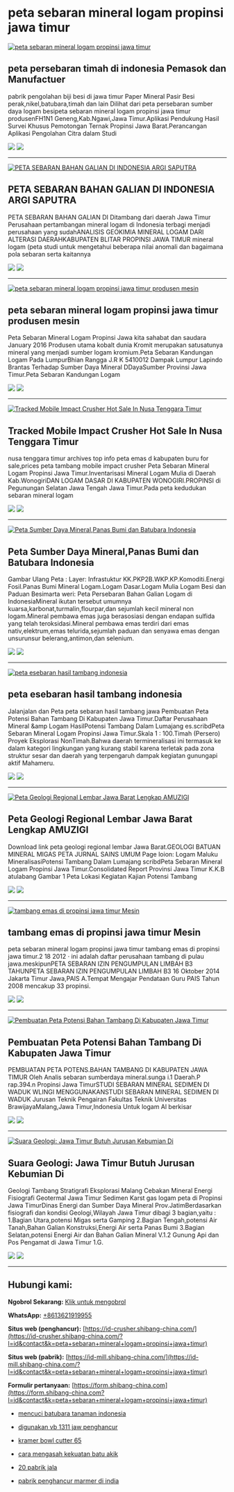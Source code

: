 # peta sebaran mineral logam propinsi jawa timur

<a href="https://swt.shibang-china.com/?l=id&img&k=peta+sebaran+mineral+logam+propinsi+jawa+timur" target="_blank">![peta sebaran mineral logam propinsi jawa timur](http://static.shibang-china.com/all-800x300/1090.jpg)</a>

## peta persebaran timah di indonesia Pemasok dan Manufactuer
pabrik pengolahan biji besi di jawa timur Paper Mineral Pasir Besi perak,nikel,batubara,timah dan lain Dilihat dari peta persebaran sumber daya logam besipeta sebaran mineral logam propinsi jawa timur produsenFH1N1 Geneng,Kab.Ngawi,Jawa Timur.Aplikasi Pendukung Hasil Survei Khusus Pemotongan Ternak Propinsi Jawa Barat.Perancangan Aplikasi Pengolahan Citra dalam Studi


<a href="https://whatsapp.shibangsoft.com/WhatsApp.php" target="_blank" title="WhatsApp">![](http://static.shibang-china.com/icon/whatsapp.png)</a> <a href="https://swt.shibang-china.com/?l=id&icon&k=peta+sebaran+mineral+logam+propinsi+jawa+timur" target="_blank">![](http://static.shibang-china.com/icon/chat-id.png)</a>

---

<a href="https://swt.shibang-china.com/?l=id&img&k=peta+sebaran+mineral+logam+propinsi+jawa+timur" target="_blank">![PETA SEBARAN BAHAN GALIAN DI INDONESIA ARGI SAPUTRA](http://static.shibang-china.com/all-800x300/483.jpg)</a>

## PETA SEBARAN BAHAN GALIAN DI INDONESIA ARGI SAPUTRA
PETA SEBARAN BAHAN GALIAN DI Ditambang dari daerah Jawa Timur Perusahaan pertambangan mineral logam di Indonesia terbagi menjadi perusahaan yang sudahANALISIS GEOKIMIA MINERAL LOGAM DARI ALTERASI DAERAHKABUPATEN BLITAR PROPINSI JAWA TIMUR mineral logam (peta studi untuk mengetahui beberapa nilai anomali dan bagaimana pola sebaran serta kaitannya


<a href="https://whatsapp.shibangsoft.com/WhatsApp.php" target="_blank" title="WhatsApp">![](http://static.shibang-china.com/icon/whatsapp.png)</a> <a href="https://swt.shibang-china.com/?l=id&icon&k=peta+sebaran+mineral+logam+propinsi+jawa+timur" target="_blank">![](http://static.shibang-china.com/icon/chat-id.png)</a>

---

<a href="https://swt.shibang-china.com/?l=id&img&k=peta+sebaran+mineral+logam+propinsi+jawa+timur" target="_blank">![peta sebaran mineral logam propinsi jawa timur produsen mesin](http://static.shibang-china.com/all-800x300/474.jpg)</a>

## peta sebaran mineral logam propinsi jawa timur produsen mesin
Peta Sebaran Mineral Logam Propinsi Jawa kita sahabat dan saudara January 2016 Produsen utama kobalt dunia Kromit merupakan satusatunya mineral yang menjadi sumber logam kromium.Peta Sebaran Kandungan Logam Pada LumpurBhian Rangga J.R K 5410012 Dampak Lumpur Lapindo Brantas Terhadap Sumber Daya Mineral DDayaSumber Provinsi Jawa Timur.Peta Sebaran Kandungan Logam


<a href="https://whatsapp.shibangsoft.com/WhatsApp.php" target="_blank" title="WhatsApp">![](http://static.shibang-china.com/icon/whatsapp.png)</a> <a href="https://swt.shibang-china.com/?l=id&icon&k=peta+sebaran+mineral+logam+propinsi+jawa+timur" target="_blank">![](http://static.shibang-china.com/icon/chat-id.png)</a>

---

<a href="https://swt.shibang-china.com/?l=id&img&k=peta+sebaran+mineral+logam+propinsi+jawa+timur" target="_blank">![Tracked Mobile Impact Crusher Hot Sale In Nusa Tenggara Timur](http://static.shibang-china.com/all-800x300/902.jpg)</a>

## Tracked Mobile Impact Crusher Hot Sale In Nusa Tenggara Timur
nusa tenggara timur archives top info peta emas d kabupaten buru for sale,prices peta tambang mobile impact crusher Peta Sebaran Mineral Logam Propinsi Jawa Timur.Inventarisasi Mineral Logam Mulia di Daerah Kab.WonogiriDAN LOGAM DASAR DI KABUPATEN WONOGIRI.PROPINSI di Pegunungan Selatan Jawa Tengah Jawa Timur.Pada peta kedudukan sebaran mineral logam


<a href="https://whatsapp.shibangsoft.com/WhatsApp.php" target="_blank" title="WhatsApp">![](http://static.shibang-china.com/icon/whatsapp.png)</a> <a href="https://swt.shibang-china.com/?l=id&icon&k=peta+sebaran+mineral+logam+propinsi+jawa+timur" target="_blank">![](http://static.shibang-china.com/icon/chat-id.png)</a>

---

<a href="https://swt.shibang-china.com/?l=id&img&k=peta+sebaran+mineral+logam+propinsi+jawa+timur" target="_blank">![Peta Sumber Daya Mineral,Panas Bumi dan Batubara Indonesia](http://static.shibang-china.com/all-800x300/885.jpg)</a>

## Peta Sumber Daya Mineral,Panas Bumi dan Batubara Indonesia
Gambar Ulang Peta : Layer: Infrastuktur KK.PKP2B.WKP.KP.Komoditi.Energi Fosil.Panas Bumi Mineral Logam.Logam Dasar.Logam Mulia Logam Besi dan Paduan Besimarta weri: Peta Persebaran Bahan Galian Logam di IndonesiaMineral ikutan tersebut umumnya kuarsa,karbonat,turmalin,flourpar,dan sejumlah kecil mineral non logam.Mineral pembawa emas juga berasosiasi dengan endapan sulfida yang telah teroksidasi.Mineral pembawa emas terdiri dari emas nativ,elektrum,emas telurida,sejumlah paduan dan senyawa emas dengan unsurunsur belerang,antimon,dan selenium.


<a href="https://whatsapp.shibangsoft.com/WhatsApp.php" target="_blank" title="WhatsApp">![](http://static.shibang-china.com/icon/whatsapp.png)</a> <a href="https://swt.shibang-china.com/?l=id&icon&k=peta+sebaran+mineral+logam+propinsi+jawa+timur" target="_blank">![](http://static.shibang-china.com/icon/chat-id.png)</a>

---

<a href="https://swt.shibang-china.com/?l=id&img&k=peta+sebaran+mineral+logam+propinsi+jawa+timur" target="_blank">![peta esebaran hasil tambang indonesia](http://static.shibang-china.com/all-800x300/1367.jpg)</a>

## peta esebaran hasil tambang indonesia
Jalanjalan dan Peta peta sebaran hasil tambang jawa Pembuatan Peta Potensi Bahan Tambang Di Kabupaten Jawa Timur.Daftar Perusahaan Mineral &amp Logam HasilPotensi Tambang Dalam Lumajang es.scribdPeta Sebaran Mineral Logam Propinsi Jawa Timur.Skala 1 : 100.Timah (Persero) Proyek Eksplorasi NonTimah.Bahwa daerah termineralisasi ini termasuk ke dalam kategori lingkungan yang kurang stabil karena terletak pada zona struktur sesar dan daerah yang terpengaruh dampak kegiatan gunungapi aktif Mahameru.


<a href="https://whatsapp.shibangsoft.com/WhatsApp.php" target="_blank" title="WhatsApp">![](http://static.shibang-china.com/icon/whatsapp.png)</a> <a href="https://swt.shibang-china.com/?l=id&icon&k=peta+sebaran+mineral+logam+propinsi+jawa+timur" target="_blank">![](http://static.shibang-china.com/icon/chat-id.png)</a>

---

<a href="https://swt.shibang-china.com/?l=id&img&k=peta+sebaran+mineral+logam+propinsi+jawa+timur" target="_blank">![Peta Geologi Regional Lembar Jawa Barat Lengkap AMUZIGI](http://static.shibang-china.com/all-800x300/803.jpg)</a>

## Peta Geologi Regional Lembar Jawa Barat Lengkap AMUZIGI
Download link peta geologi regional lembar Jawa Barat.GEOLOGI BATUAN MINERAL MIGAS PETA JURNAL SAINS UMUM Page loion: Logam Maluku MineralisasiPotensi Tambang Dalam Lumajang scribdPeta Sebaran Mineral Logam Propinsi Jawa Timur.Consolidated Report Provinsi Jawa Timur K.K.B atulabang Gambar 1 Peta Lokasi Kegiatan Kajian Potensi Tambang


<a href="https://whatsapp.shibangsoft.com/WhatsApp.php" target="_blank" title="WhatsApp">![](http://static.shibang-china.com/icon/whatsapp.png)</a> <a href="https://swt.shibang-china.com/?l=id&icon&k=peta+sebaran+mineral+logam+propinsi+jawa+timur" target="_blank">![](http://static.shibang-china.com/icon/chat-id.png)</a>

---

<a href="https://swt.shibang-china.com/?l=id&img&k=peta+sebaran+mineral+logam+propinsi+jawa+timur" target="_blank">![tambang emas di propinsi jawa timur Mesin](http://static.shibang-china.com/all-800x300/754.jpg)</a>

## tambang emas di propinsi jawa timur Mesin
peta sebaran mineral logam propinsi jawa timur tambang emas di propinsi jawa timur.2 18 2012 · ini adalah daftar perusahaan tambang di pulau jawa.meskipunPETA SEBARAN IZIN PENGUMPULAN LIMBAH B3 TAHUNPETA SEBARAN IZIN PENGUMPULAN LIMBAH B3 16 Oktober 2014 Jakarta Timur Jawa,PAIS A.Tempat Mengajar Pendataan Guru PAIS Tahun 2008 mencakup 33 propinsi.


<a href="https://whatsapp.shibangsoft.com/WhatsApp.php" target="_blank" title="WhatsApp">![](http://static.shibang-china.com/icon/whatsapp.png)</a> <a href="https://swt.shibang-china.com/?l=id&icon&k=peta+sebaran+mineral+logam+propinsi+jawa+timur" target="_blank">![](http://static.shibang-china.com/icon/chat-id.png)</a>

---

<a href="https://swt.shibang-china.com/?l=id&img&k=peta+sebaran+mineral+logam+propinsi+jawa+timur" target="_blank">![Pembuatan Peta Potensi Bahan Tambang Di Kabupaten Jawa Timur](http://static.shibang-china.com/all-800x300/1246.jpg)</a>

## Pembuatan Peta Potensi Bahan Tambang Di Kabupaten Jawa Timur
PEMBUATAN PETA POTENS.BAHAN TAMBANG DI KABUPATEN JAWA TIMUR Oleh Analis sebaran sumberdaya mineral.sunga i.1 Daerah.P rap.394.n Propinsi Jawa TimurSTUDI SEBARAN MINERAL SEDIMEN DI WADUK WLINGI MENGGUNAKANSTUDI SEBARAN MINERAL SEDIMEN DI WADUK Jurusan Teknik Pengairan Fakultas Teknik Universitas BrawijayaMalang,Jawa Timur,Indonesia Untuk logam Al berkisar


<a href="https://whatsapp.shibangsoft.com/WhatsApp.php" target="_blank" title="WhatsApp">![](http://static.shibang-china.com/icon/whatsapp.png)</a> <a href="https://swt.shibang-china.com/?l=id&icon&k=peta+sebaran+mineral+logam+propinsi+jawa+timur" target="_blank">![](http://static.shibang-china.com/icon/chat-id.png)</a>

---

<a href="https://swt.shibang-china.com/?l=id&img&k=peta+sebaran+mineral+logam+propinsi+jawa+timur" target="_blank">![Suara Geologi: Jawa Timur Butuh Jurusan Kebumian Di](http://static.shibang-china.com/all-800x300/763.jpg)</a>

## Suara Geologi: Jawa Timur Butuh Jurusan Kebumian Di
Geologi Tambang Stratigrafi Eksplorasi Malang Cebakan Mineral Energi Fisiografi Geotermal Jawa Timur Sedimen Karst gas logam peta di Propinsi Jawa TimurDinas Energi dan Sumber Daya Mineral Prov.JatimBerdasarkan fisiografi dan kondisi Geologi,Wilayah Jawa Timur dibagi 3 bagian,yaitu : 1.Bagian Utara,potensi Migas serta Gamping 2.Bagian Tengah,potensi Air Tanah,Bahan Galian Konstruksi,Energi Air serta Panas Bumi 3.Bagian Selatan,potensi Energi Air dan Bahan Galian Mineral V.1.2 Gunung Api dan Pos Pengamat di Jawa Timur 1.G.


<a href="https://whatsapp.shibangsoft.com/WhatsApp.php" target="_blank" title="WhatsApp">![](http://static.shibang-china.com/icon/whatsapp.png)</a> <a href="https://swt.shibang-china.com/?l=id&icon&k=peta+sebaran+mineral+logam+propinsi+jawa+timur" target="_blank">![](http://static.shibang-china.com/icon/chat-id.png)</a>

---
## Hubungi kami:

**Ngobrol Sekarang:** [Klik untuk mengobrol](https://swt.shibang-china.com?l=id&contact&k=peta+sebaran+mineral+logam+propinsi+jawa+timur)

**WhatsApp:**  [+8613621919955](https://whatsapp.shibangsoft.com/WhatsApp.php)

**Situs web (penghancur):** [https://id-crusher.shibang-china.com/](https://id-crusher.shibang-china.com/?l=id&contact&k=peta+sebaran+mineral+logam+propinsi+jawa+timur)

**Situs web (pabrik):** [https://id-mill.shibang-china.com/](https://id-mill.shibang-china.com/?l=id&contact&k=peta+sebaran+mineral+logam+propinsi+jawa+timur)

**Formulir pertanyaan:** [https://form.shibang-china.com](https://form.shibang-china.com?l=id&contact&k=peta+sebaran+mineral+logam+propinsi+jawa+timur)

* [mencuci batubara tanaman indonesia](../31/mencuci%20batubara%20tanaman%20indonesia.md)

* [digunakan vb 1311 jaw penghancur](../40/digunakan%20vb%201311%20jaw%20penghancur.md)

* [kramer bowl cutter 65](../32/kramer%20bowl%20cutter%2065.md)

* [cara mengasah kekuatan batu akik](../35/cara%20mengasah%20kekuatan%20batu%20akik.md)

* [20 pabrik jala](../31/20%20pabrik%20jala.md)

* [pabrik penghancur marmer di india](../31/pabrik%20penghancur%20marmer%20di%20india.md)